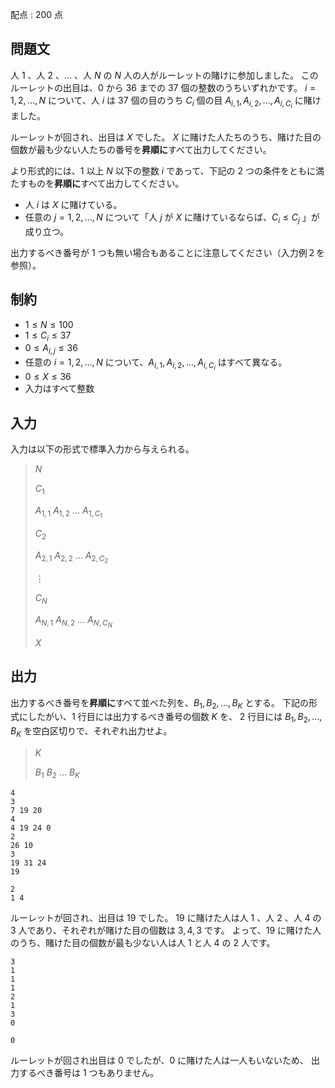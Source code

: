 配点 : $200$ 点

## 問題文

人 $1$ 、人 $2$ 、$\ldots$ 、人 $N$ の $N$ 人の人がルーレットの賭けに参加しました。
このルーレットの出目は、$0$ から $36$ までの $37$ 個の整数のうちいずれかです。
$i = 1, 2, \ldots, N$ について、人 $i$ は $37$ 個の目のうち $C_i$ 個の目 $A_{i, 1}, A_{i, 2}, \ldots, A_{i, C_i}$ に賭けました。

ルーレットが回され、出目は $X$ でした。
$X$ に賭けた人たちのうち、賭けた目の個数が最も少ない人たちの番号を**昇順に**すべて出力してください。

より形式的には、$1$ 以上 $N$ 以下の整数 $i$ であって、下記の $2$ つの条件をともに満たすものを**昇順に**すべて出力してください。

- 人 $i$ は $X$ に賭けている。
- 任意の $j = 1, 2, \ldots, N$ について「人 $j$ が $X$ に賭けているならば、$C_i \leq C_j$ 」が成り立つ。

出力するべき番号が $1$ つも無い場合もあることに注意してください（入力例２を参照）。

## 制約

- $1 \leq N \leq 100$
- $1 \leq C_i \leq 37$
- $0 \leq A_{i, j} \leq 36$
- 任意の $i = 1, 2, \ldots, N$ について、$A_{i, 1}, A_{i, 2}, \ldots, A_{i, C_i}$ はすべて異なる。
- $0 \leq X \leq 36$
- 入力はすべて整数

## 入力

入力は以下の形式で標準入力から与えられる。

> $N$
> 
> $C_1$
> 
> $A_{1, 1}$ $A_{1, 2}$ $\ldots$ $A_{1, C_1}$
> 
> $C_2$
> 
> $A_{2, 1}$ $A_{2, 2}$ $\ldots$ $A_{2, C_2}$
> 
> $\vdots$
> 
> $C_N$
> 
> $A_{N, 1}$ $A_{N, 2}$ $\ldots$ $A_{N, C_N}$
> 
> $X$

## 出力

出力するべき番号を**昇順に**すベて並べた列を、$B_1, B_2, \ldots, B_K$ とする。
下記の形式にしたがい、$1$ 行目には出力するべき番号の個数 $K$ を、
$2$ 行目には $B_1, B_2, \ldots, B_K$ を空白区切りで、それぞれ出力せよ。

> $K$
> 
> $B_1$ $B_2$ $\ldots$ $B_K$

```input1
4
3
7 19 20
4
4 19 24 0
2
26 10
3
19 31 24
19
```

```output1
2
1 4
```

ルーレットが回され、出目は $19$ でした。
$19$ に賭けた人は人 $1$ 、人 $2$ 、人 $4$ の $3$ 人であり、それぞれが賭けた目の個数は $3, 4, 3$ です。
よって、$19$ に賭けた人のうち、賭けた目の個数が最も少ない人は人 $1$ と人 $4$ の $2$ 人です。

```input2
3
1
1
1
2
1
3
0
```

```output2
0
```

ルーレットが回され出目は $0$ でしたが、$0$ に賭けた人は一人もいないため、
出力するべき番号は $1$ つもありません。